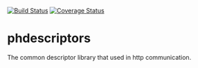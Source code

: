 
[![Build Status](https://travis-ci.org/ouranoshong/phdescriptors.svg?branch=master)](https://travis-ci.org/ouranoshong/phdescriptors)
[![Coverage Status](https://coveralls.io/repos/github/ouranoshong/phdescriptors/badge.svg?branch=master)](https://coveralls.io/github/ouranoshong/phdescriptors?branch=master)

# phdescriptors
The common descriptor library that used in http communication.
